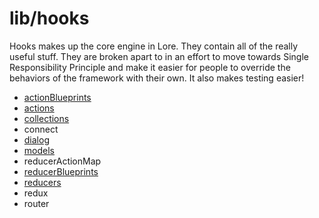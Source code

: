 # lib/hooks

Hooks makes up the core engine in Lore. They contain all of the really useful stuff. They are broken apart to in an 
effort to move towards Single Responsibility Principle and make it easier for people to override the behaviors of 
the framework with their own.  It also makes testing easier!

* [actionBlueprints](/docs/architecture/hooks/actionBlueprints.md)
* [actions](/docs/architecture/hooks/actions.md)
* [collections](/docs/architecture/hooks/collections.md)
* connect
* [dialog](/docs/architecture/hooks/dialog.md)
* [models](/docs/architecture/hooks/models.md)
* reducerActionMap
* [reducerBlueprints](/docs/architecture/hooks/reducerBlueprints.md)
* [reducers](/docs/architecture/hooks/reducers.md)
* redux
* router
